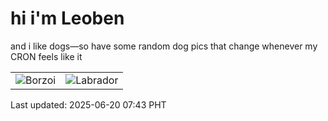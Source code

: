 # hi i'm Leoben

and i like dogs—so have some random dog pics that change whenever my CRON feels like it

|  |  |
|--------|----------|
| ![Borzoi](https://random-dog-vercel.vercel.app/api/random-borzoi?v=1750376585) | ![Labrador](https://random-dog-vercel.vercel.app/api/random-labrador?v=1750376585) |

Last updated: 2025-06-20 07:43 PHT
